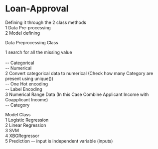 # Loan-Approval
Defining it through the 2 class methods<br>
  1 Data Pre-processing<br>
  2 Model defining<br>

Data Preprocessing Class<br> 

  1 search for all the missing value<br>  
    -- Categorical <br>
    -- Numerical<br>
  2 Convert categorical data to numerical (Check how many Category are present using unique()) <br>
    -- One Hot encoding <br>
    -- Label Encoding<br>
  3  Numerical Range Data (In this Case Combine Applicant Income with Coapplicant Income) <br>
    -- Category <br>

Model  Class <br>
  1 Logistic Regression<br> 
  2 Linear Regression <br>
  3 SVM <br>
  4 XBGRegressor<br>
  5 Prediction -- input is independent variable (inputs)<br>
  
